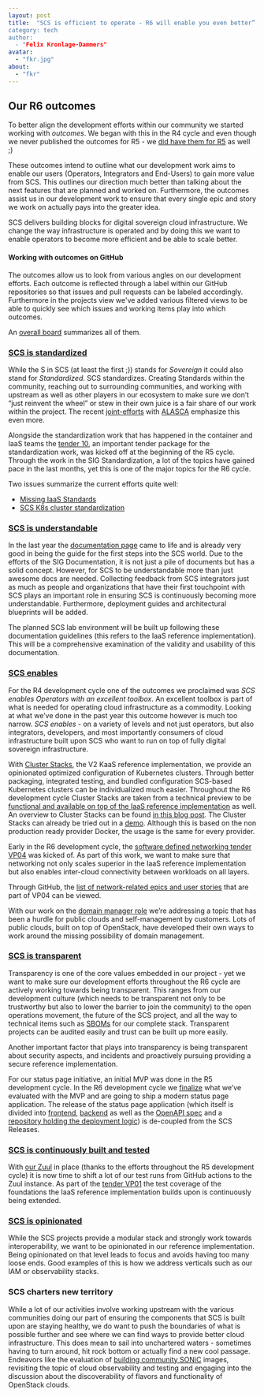 ```yaml
---
layout: post
title:  "SCS is efficient to operate - R6 will enable you even better”
category: tech
author:
  - "Felix Kronlage-Dammers"
avatar:
  - "fkr.jpg"
about:
  - "fkr"
---
```


## Our R6 outcomes 

To better align the development efforts within our community we started working with *outcomes*.
We began with this in the R4 cycle and even though we never published the outcomes for R5 - we [did have them for R5](https://github.com/SovereignCloudStack/website/pull/662) as well ;)

These outcomes intend to outline what our development work aims to enable our users (Operators, Integrators and End-Users) to gain more value from SCS. This outlines our direction much better than talking about the next features that are planned and worked on. Furthermore, the outcomes assist us in our development work to ensure that every single epic and story we work on actually pays into the greater idea.

SCS delivers building blocks for digital sovereign cloud infrastructure.  We change the way infrastructure is operated and by doing this we want to enable operators to become more efficient and be able to scale better.

#### Working with outcomes on GitHub

The outcomes allow us to look from various angles on our development efforts. Each outcome is reflected through a label within our GitHub repositories so that issues and pull requests can be labeled accordingly. Furthermore in the projects view we've added various filtered views to be able to quickly see which issues and working items play into which outcomes.

An [overall board](https://github.com/orgs/SovereignCloudStack/projects/6/views/28) summarizes all of them.


### [SCS is standardized](https://github.com/orgs/SovereignCloudStack/projects/6/views/23)

While the S in SCS (at least the first ;)) stands for *Sovereign* it could also stand for *Standardized*.
SCS standardizes. Creating Standards within the community, reaching out to surrounding communities, and working with upstream as well as other players in our ecosystem to make sure we don’t “just reinvent the wheel” or stew in their own juice is a fair share of our work within the project.
The recent [joint-efforts](https://scs.community/2023/11/27/joint-standardization/) with [ALASCA](https://alasca.cloud) emphasize this even more.

Alongside the standardization work that has happened in the container and IaaS teams the [tender 10](https://scs.community/tenders/lot10), an important tender package for the standardization work, was kicked off at the beginning of the R5 cycle. Through the work in the SIG Standardization, a lot of the topics have gained pace in the last months, yet this is one of the major topics for the R6 cycle.

Two issues summarize the current efforts quite well:

* [Missing IaaS Standards](https://github.com/SovereignCloudStack/standards/issues/285)
* [SCS K8s cluster standardization](https://github.com/sovereigncloudstack/issues/issues/181)

### [SCS is understandable](https://github.com/orgs/SovereignCloudStack/projects/6/views/22)

In the last year the [documentation page](https://docs.scs.community) came to life and is already very good in being the guide for the first steps into the SCS world. Due to the efforts of the SIG Documentation, it is not just a pile of documents but has a solid concept. However, for SCS to be understandable more than just awesome docs are needed. Collecting feedback from SCS integrators just as much as people and organizations that have their first touchpoint with SCS plays an important role in ensuring SCS is continuously becoming more understandable. Furthermore, deployment guides and architectural blueprints will be added.

The planned SCS lab environment will be built up following these documentation guidelines (this refers to the IaaS reference implementation). This will be a comprehensive examination of the validity and usability of this documentation.

### [SCS enables](https://github.com/orgs/SovereignCloudStack/projects/6/views/20)

For the R4 development cycle one of the outcomes we proclaimed was *SCS enables Operators with an excellent toolbox*. An excellent toolbox is part of what is needed for operating cloud infrastructure as a commodity. Looking at what we’ve done in the past year this outcome however is much too narrow.
*SCS enables* - on a variety of levels and not just operators, but also integrators, developers, and most importantly consumers of cloud infrastructure built upon SCS who want to run on top of fully digital sovereign infrastructure.

With [Cluster Stacks](https://github.com/sovereignCloudStack/cluster-stacks), the V2 KaaS reference implementation, we provide an opinionated optimized configuration of Kubernetes clusters. Through better packaging, integrated testing, and bundled configuration SCS-based Kubernetes clusters can be individualized much easier.
Throughout the R6 development cycle Cluster Stacks are taken from a technical preview to be [functional and available on top of the IaaS reference implementation](https://github.com/SovereignCloudStack/issues/milestone/8) as well. An overview to Cluster Stacks can be found [in this blog post](https://scs.community/2023/12/23/clusterstacks/).
The Cluster Stacks can already be tried out in a [demo](https://github.com/SovereignCloudStack/cluster-stacks-demo). Although this is based on the non production ready provider Docker, the usage is the same for every provider. 

Early in the R6 development cycle, the [software defined networking tender VP04](https://scs.community/tenders/lot4) was kicked of. As part of this work, we want to make sure that
networking not only scales superior in the IaaS reference implementation but also enables inter-cloud connectivity between
workloads on all layers.

Through GitHub, the [list of network-related epics and user stories](https://github.com/SovereignCloudStack/issues/issues?q=is%3Aopen+is%3Aissue+label%3ASCS-VP04) that are part of VP04 can be viewed.

With our work on the [domain manager role](https://github.com/SovereignCloudStack/issues/issues/184) we’re addressing a topic that has been a hurdle for public clouds and self-management by customers. Lots of public clouds, built on top of OpenStack, have developed their own ways to work around the missing possibility of domain management.

### [SCS is transparent](https://github.com/orgs/SovereignCloudStack/projects/6/views/30)

Transparency is one of the core values embedded in our project - yet we want to make sure our development efforts throughout the R6 cycle are actively working towards being transparent. This ranges from our development culture (which needs to be transparent not only to be trustworthy but also to lower the barrier to join the community) to the open operations movement, the future of the SCS project, and all the way to technical items such as [SBOMs](https://en.wikipedia.org/wiki/Software_supply_chain) for our complete stack.
Transparent projects can be audited easily and trust can be built up more easily.

Another important factor that plays into transparency is being transparent about security aspects, and incidents and proactively pursuing providing a secure reference implementation.

For our status page initiative, an initial MVP was done in the R5 development cycle. In the R6 development cycle we [finalize](https://github.com/SovereignCloudStack/issues/issues?q=is%3Aopen+is%3Aissue+label%3Astatus-page) what we’ve evaluated with the MVP and are going to ship a modern status page application. The release of the status page application (which itself is divided into [frontend](https://github.com/SovereignCloudStack/status-page-web), [backend](https://github.com/sovereignCloudStack/status-page-api) as well as the [OpenAPI spec](https://github.com/SovereignCloudStack/status-page-openapi) and a [repository holding the deployment logic](https://github.com/SovereignCloudStack/status-page-deployment)) is de-coupled from the SCS Releases.

### [SCS is continuously built and tested](https://github.com/orgs/SovereignCloudStack/projects/6/views/21)

With [our Zuul](https://zuul.scs.community) in place (thanks to the efforts throughout the R5 development cycle) it is now time to shift a lot of our test runs from GitHub actions to the Zuul instance.
As part of the [tender VP01](https://scs.community/tenders/lot1) the test coverage of the foundations the IaaS reference implementation builds upon is continuously being extended.

### [SCS is opinionated](https://github.com/orgs/SovereignCloudStack/projects/6/views/29)

While the SCS projects provide a modular stack and strongly work towards interoperability, we want to be opinionated in our reference implementation. Being opinionated on that level leads to focus and avoids having too many loose ends. Good examples of this is how we address verticals such as our IAM or observability stacks.

### SCS charters new territory

While a lot of our activities involve working upstream with the various communities doing our part of ensuring the components that SCS is built upon are staying healthy, we do want to push the boundaries of what is possible further and see where we can find ways to provide better cloud infrastructure. This does mean to sail into unchartered waters - sometimes having to turn around, hit rock bottom or actually find a new cool passage.
Endeavors like the evaluation of [building community SONiC](https://github.com/SovereignCloudStack/issues/issues?q=is%3Aopen+is%3Aissue+label%3ASCS-VP04+sonic) images, revisiting the topic of cloud observability and testing and engaging into the discussion about the discoverability of flavors and functionality of OpenStack clouds.

